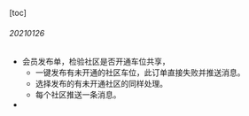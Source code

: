 

[toc]



###### 20210126

- 会员发布单，检验社区是否开通车位共享，
  - 一键发布有未开通的社区车位，此订单直接失败并推送消息。
  - 选择发布的有未开通社区的同样处理。
  - 每个社区推送一条消息。
- 